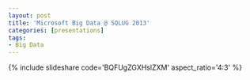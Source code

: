 ```yaml
---
layout: post
title: 'Microsoft Big Data @ SQLUG 2013'
categories: [presentations]
tags:
- Big Data
---
```


{% include slideshare code='BQFUgZGXHslZXM' aspect_ratio='4:3' %}

